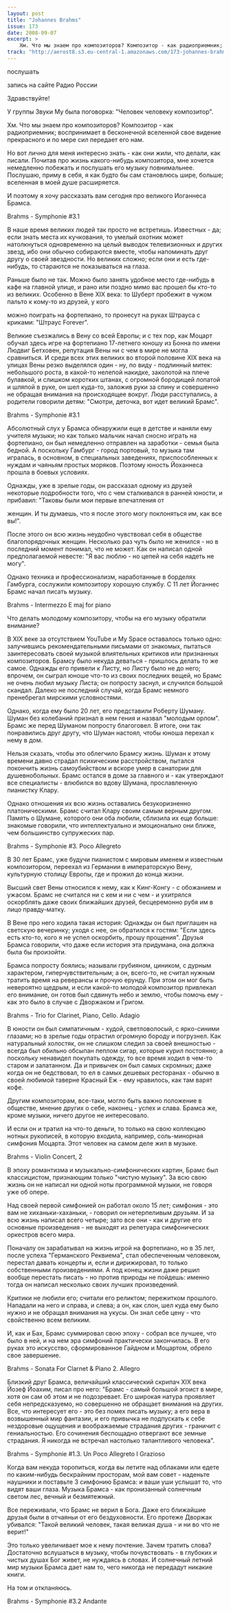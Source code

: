 ```yaml
---
layout: post
title: "Johannes Brahms"
issue: 173
date: 2008-09-07
excerpt: >
    Хм. Что мы знаем про композиторов? Композитор - как радиоприемник; воспринимает в бесконечной вселенной свое видение прекрасного и по мере сил передает его нам.
track: "http://aerost8.s3.eu-central-1.amazonaws.com/173-johannes-brahms.mp3"
---
```


послушать

запись на сайте Радио России

Здравствуйте!

У группы Звуки Му была поговорка: "Человек человеку композитор".

Хм. Что мы знаем про композиторов? Композитор - как радиоприемник; воспринимает в бесконечной вселенной свое видение прекрасного и по мере сил передает его нам.

Но вот лично для меня интересно знать - как они жили, что делали, как писали. Почитав про жизнь какого-нибудь композитора, мне хочется немедленно побежать и послушать его музыку повнимальнее. Послушаю, приму в себя, я как будто бы сам становлюсь шире, больше; вселенная в моей душе расширяется.

И поэтому я хочу рассказать вам сегодня про великого Иоганнеса Брамса.

Brahms - Symphonie #3.1

В наше время великих людей так просто не встретишь. Известных - да; если знать места их кучкования, то умелый охотник может натолкнуться одновременно на целый выводок телевизионных и других звезд, ибо они обычно собираются вместе, чтобы напоминать друг другу о своей звездности. Но великих сложно; если они и есть где-нибудь, то стараются не показываться на глаза.

Раньше было не так. Можно было занять удобное место где-нибудь в кафе на главной улице, и рано или поздно мимо вас прошел бы кто-то из великих. Особенно в Вене XIX века: то Шуберт пробежит в чужом пальто к кому-то из друзей, у кого

можно поиграть на фортепиано, то пронесут на руках Штрауса с криками: "Штраус Forever".

Великие съезжались в Вену со всей Европы; и с тех пор, как Моцарт обучал здесь игре на фортепиано 17-летнего юношу из Бонна по имени Людвиг Бетховен, репутация Вены ни с чем в мире не могла сравниться. И среди всех этих великих во второй половине XIX века на улицах Вены резко выделялся один - ну, по виду - подлинный митек: небольшого роста, в какой-то нелепой накидке, заколотой на плече булавкой, и слишком коротких штанах, с огромной бородищей лопатой и шляпой в руке, он шел куда-то, заложив руки за спину и совершенно не обращая внимания на происходящее вокруг. Люди расступались, а родители говорили детям: "Смотри, деточка, вот идет великий Брамс".

Brahms - Symphonie #3.1

Абсолютный слух у Брамса обнаружили еще в детстве и наняли ему учителя музыки; но как только мальчик начал сносно играть на фортепиано, он был немедленно отправлен на заработки - семья была бедной. А поскольку Гамбург - город портовый, то музыка там игралась, в основном, в специальных заведениях, приспособленных к нуждам и чаяньям простых моряков. Поэтому юность Йоханнеса прошла в боевых условиях.

Однажды, уже в зрелые годы, он рассказал одному из друзей некоторые подробности того, что с чем сталкивался в ранней юности, и прибавил: "Таковы были мои первые впечатления от

женщин. И ты думаешь, что я после этого могу поклоняться им, как все вы!".

После этого он всю жизнь неудобно чувствовал себя в обществе благопорядочных женщин. Несколько раз чуть было не женился - но в последний момент понимал, что не может. Как он написал одной предполагаемой невесте: "Я вас люблю - но цепей на себя надеть не могу".

Однако техника и профессионализм, наработанные в борделях Гамбурга, сослужили композитору хорошую службу. С 11 лет Йоганнес Брамс начал писать музыку.

Brahms - Intermezzo E maj for piano

Что делать молодому композитору, чтобы на его музыку обратили внимание?

В XIX веке за отсутствием YouTube и My Space оставалось только одно: залучившись рекомендательными письмами от знакомых, пытаться заинтересовать своей музыкой влиятельных критиков или признанных композиторов. Брамсу было некуда деваться - пришлось делать то же самое. Однажды его привели к Листу, но Листу было не до него; впрочем, он сыграл юноше что-то из своих последних вещей, но Брамс не очень любил музыку Листа; он попросту заснул, и случился большой скандал. Далеко не последний случай, когда Брамс немного пренебрегал мирскими условностями.

Однако, когда ему было 20 лет, его представили Роберту Шуману. Шуман без колебаний признал в нем гения и назвал "молодым орлом". Брамс же перед Шуманом попросту благоговел. В итоге, они так понравились друг другу, что Шуман настоял, чтобы юноша перехал к нему в дом.

Нельзя сказать, чтобы это облегчило Брамсу жизнь. Шуман к этому времени давно страдал психическим расстройством, пытался покончить жизнь самоубийством и вскоре умер в санатории для душевнобольных. Брамс остался в доме за главного и - как утверждают все специалисты - влюбился во вдову Шумана, прославленную пианистку Клару.

Однако отношения их всю жизнь оставались безукоризненно платоническими. Брамс считал Клару своим самым верным другом. Память о Шумане, которого они оба любили, сблизила их еще больше: знакомые говорили, что интеллектуально и эмоционально они ближе, чем большинство супружеских пар.

Brahms - Symphonie #3. Poco Allegreto

В 30 лет Брамс, уже будучи пианистом с мировым именем и известным композитором, переехал из Германии в императорскую Вену, культурную столицу Европы, где и прожил до конца жизни.

Высший свет Вены относился к нему, как к Кинг-Конгу - с обожанием и ужасом. Брамс не считался ни с кем и ни с чем - и ухитрялся оскорблять даже своих ближайших друзей, бесцеремонно рубя им в лицо правду-матку.

В Вене про него ходила такая история: Однажды он был приглашен на светскую вечеринку; уходя с нее, он обратился к гостям: "Если здесь есть кто-то, кого я не успел оскорбить, прошу прощения". Друзья Брамса говорили, что даже если история эта придумана, она должна была бы произойти.

Брамса попросту боялись; называли грубияном, циником, с дурным характером, гиперчувствительным; а он, всего-то, не считал нужным тратить время на реверансы и прочую ерунду. При этом он мог быть невероятно щедрым, и если какой-то молодой композитор привлекал его внимание, он готов был сдвинуть небо и землю, чтобы помочь ему - как это было в случае с Дворжаком и Григом.

Brahms - Trio for Clarinet, Piano, Cello. Adagio

В юности он был симпатичным - худой, светловолосый, с ярко-синими глазами; но в зрелые годы отрастил огромную бороду и погрузнел. Как натуральный холостяк, он не слишком следил за своей внешностью - всегда был обильно обсыпан пеплом сигар, которые курил постоянно; а поскольку ненавидел покупать одежду, то все время ходил в чем-то старом и залатанном. Да и привычек он был самых скромных; даже когда он не бедствовал, то ел в самых дешевых ресторанах - обычно в своей любимой таверне Красный Еж - ему нравилось, как там варят кофе.

Другим композиторам, все-таки, могло быть важно положение в обществе, мнение других о себе, наконец - успех и слава. Брамса же, кроме музыки, ничего другое не интересовало.

И если он и тратил на что-то деньги, то только на свою коллекцию нотных рукописей, в которую входила, например, соль-минорная симфония Моцарта. Этот человек на самом деле жил в музыке.

Brahms - Violin Concert, 2

В эпоху романтизма и музыкально-симфонических картин, Брамс был классицистом, признающим только "чистую музыку". За всю свою жизнь он не написал ни одной ноты программной музыки, не говоря уже об опере.

Над своей первой симфонией он работал около 15 лет; симфония - это вам не хиханьки-хаханьки, - говорил он нетерпеливым друзьям. И за всю жизнь написал всего четыре; зато все они - как и другие его основные произведения - не выходят из репетуара симфонических оркестров всего мира.

Поначалу он зарабатывал на жизнь игрой на фортепиано, но в 35 лет, после успеха "Германского Реквиема", стал обеспеченным человеком, перестал давать концерты и, если и дирижировал, то только собственными произведениями. А под конец жизни даже решил вообще перестать писать - но против природы не пойдешь: именно тогда он написал несколько своих лучших произведений.

Критики не любили его; считали его реликтом; пережитком прошлого. Нападали на него и справа, и слева; а он, как слон, шел куда ему было нужно и не обращал внимания на укусы. Он знал себе цену - что свойственно всем великим.

И, как и Бах, Брамс суммировал свою эпоху - собрал все лучшее, что было в ней, и на нем эра симфоний практически закончилась. В его руках это искусство, сформированное Гайдном и Моцартом, обрело свое завершение.

Brahms - Sonata For Clarnet & Piano 2. Allegro

Близкий друг Брамса, величайший классический скрипач XIX века Йозеф Йоахим, писал про него: "Брамс - самый большой эгоист в мире, хотя он сам об этом и не подозревает. Его широкая натура проявляет себя непредсказуемо, но совершенно не обращает внимания на других. Все, что интересует его - это без помех писать музыку; а его вера в возвышенный мир фантазии, и его привычка не подпускать к себе нездоровые ощущения и воображаемые страдания других - граничит с гениальностью. Его сочинения беспощадно отвергают все земные страдания. Я никогда не встречал настолько талантливого человека".

Brahms - Symphonie #1.3. Un Poco Allegreto I Grazioso

Когда вам некуда торопиться, когда вы летите над облаками или едете по каким-нибудь бескрайним просторам, мой вам совет - наденьте наушники и поставьте 3 симфонию Брамса: и ваши уши услышат то, что видят ваши глаза. Музыка Брамса - как пронизанный солнечным светом лес, вечный и безмятежный.

Все переживали, что Брамс не верил в Бога. Даже его ближайшие друзья были в отчаяньи от его бездуховности. Его протеже Дворжак убивался: "Такой великий человек, такая великая душа - и ни во что не верит!"

Это только увеличивает мое к нему почтение. Зачем тратить слова? Достаточно вслушаться в музыку, чтобы почувствовать - в глубоких и чистых душах Бог живет, не нуждаясь в словах. И солнечный летний мир музыки Брамса дает нам то, чего никогда не передадут никакие книги.

На том и откланяюсь.

Brahms - Symphonie #3.2 Andante
